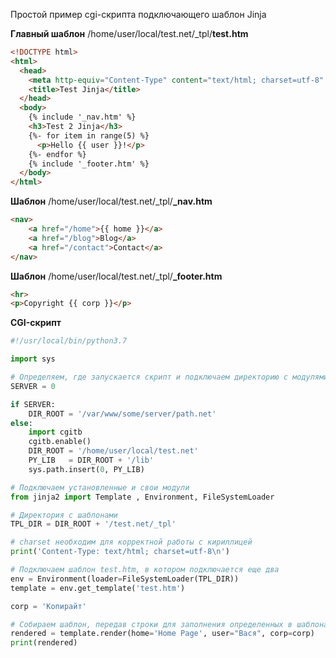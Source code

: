 Простой пример cgi-скрипта подключающего шаблон Jinja

**Главный шаблон** /home/user/local/test.net/_tpl/**test.htm**

```html
<!DOCTYPE html>
<html>
  <head>
    <meta http-equiv="Content-Type" content="text/html; charset=utf-8" />
    <title>Test Jinja</title>
  </head>
  <body>
  	{% include '_nav.htm' %}
    <h3>Test 2 Jinja</h3>
    {%- for item in range(5) %}
      <p>Hello {{ user }}!</p>
    {%- endfor %}
    {% include '_footer.htm' %}
  </body>
</html>
```

**Шаблон** /home/user/local/test.net/_tpl/**_nav.htm**

```html
<nav>
    <a href="/home">{{ home }}</a>
    <a href="/blog">Blog</a>
    <a href="/contact">Contact</a>
</nav>

```

**Шаблон** /home/user/local/test.net/_tpl/**_footer.htm**

```html
<hr>
<p>Copyright {{ corp }}</p>
```

**CGI-скрипт**

```python
#!/usr/local/bin/python3.7

import sys

# Определяем, где запускается скрипт и подключаем директорию с модулями
SERVER = 0

if SERVER:
	DIR_ROOT = '/var/www/some/server/path.net'
else:
	import cgitb
	cgitb.enable()
	DIR_ROOT = '/home/user/local/test.net'
	PY_LIB   = DIR_ROOT + '/lib'
	sys.path.insert(0, PY_LIB)

# Подключаем установленные и свои модули
from jinja2 import Template , Environment, FileSystemLoader

# Директория с шаблонами
TPL_DIR = DIR_ROOT + '/test.net/_tpl'

# charset необходим для корректной работы с кириллицей
print('Content-Type: text/html; charset=utf-8\n')

# Подключаем шаблон test.htm, в котором подключается еще два
env = Environment(loader=FileSystemLoader(TPL_DIR))
template = env.get_template('test.htm')

corp = 'Копирайт'

# Собираем шаблон, передав строки для заполнения определенных в шаблонах переменных
rendered = template.render(home='Home Page', user="Вася", corp=corp)
print(rendered)
```
